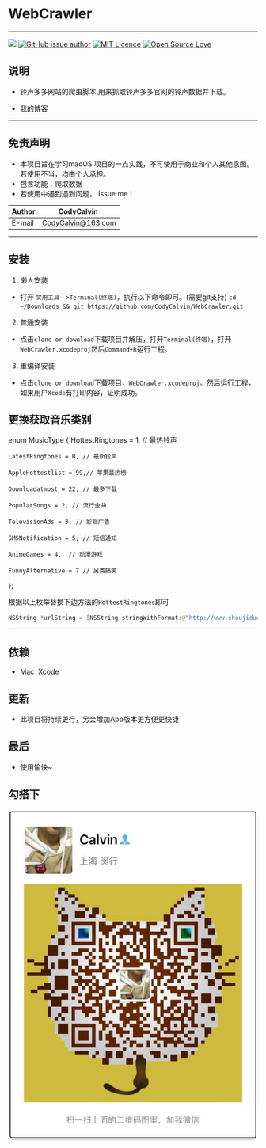 # WebCrawler
------

[![](https://travis-ci.org/Alamofire/Alamofire.svg?branch=master)](http://www.yangziyao.top)
[![GitHub issue author](https://img.shields.io/github/issues/detail/u/badges/shields/979.svg)](https://weibo.com/5905837515/profile?topnav=1&wvr=6)
[![MIT Licence](https://badges.frapsoft.com/os/mit/mit.svg?v=103)](https://opensource.org/licenses/mit-license.php) 
[![Open Source Love](https://badges.frapsoft.com/os/v1/open-source.svg?v=103)](https://github.com/CodyCalvin/WebCrawler)    


说明
------
* 铃声多多网站的爬虫脚本,用来抓取铃声多多官网的铃声数据并下载。

* [我的博客](http://blog.csdn.net/guodongxiaren) 
-------



免责声明
------
* 本项目旨在学习macOS 项目的一点实践，不可使用于商业和个人其他意图。若使用不当，均由个人承担。
* 包含功能：爬取数据
* 若使用中遇到遇到问题， Issue me！

|Author|  CodyCalvin  |
| -----|:------------:|
|E-mail| CodyCalvin@163.com|
------
安装
------
1. 懒人安装 

*  打开 `实用工具-` >`Terminal(终端)`，执行以下命令即可。(需要git支持) `cd ~/Downloads && git https://github.com/CodyCalvin/WebCrawler.git`

2. 普通安装

*  点击`clone or download`下载项目并解压，打开`Terminal(终端)`，打开`WebCrawler.xcodeproj`然后`Command+R`运行工程。

3. 重编译安装

*  点击`clone or download`下载项目，`WebCrawler.xcodeproj`。然后运行工程，如果用户`Xcode`有打印内容，证明成功。

更换获取音乐类别
------

enum MusicType
{
    HottestRingtones = 1, // 最热铃声
    
    LatestRingtones = 0, // 最新铃声
    
    AppleHottestlist = 99,// 苹果最热榜
    
    Downloadatmost = 22, // 最多下载
    
    PopularSongs = 2, // 流行金曲
    
    TelevisionAds = 3, // 影视广告
    
    SMSNotification = 5, // 短信通知
    
    AnimeGames = 4,  // 动漫游戏
    
    FunnyAlternative = 7 // 另类搞笑
};

根据以上枚举替换下边方法的`HottestRingtones`即可
```java 
NSString *urlString = [NSString stringWithFormat:@"http://www.shoujiduoduo.com/home/detail_%d_%zd_30.html",HottestRingtones,i];
```
-------

依赖
------
* [Mac](https://www.apple.com/cn/mac "悬停显示")  [Xcode](https://developer.apple.com/xcode)

更新
------
* 此项目将持续更行，另会增加App版本更方便更快捷 

最后
------
* 使用愉快~

勾搭下
------
![](./WebCrawler/WechatIMG13.jpeg)
    
